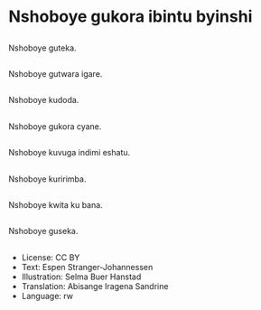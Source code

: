 # Nshoboye gukora ibintu byinshi

##
Nshoboye guteka.

##
Nshoboye gutwara igare.

##
Nshoboye kudoda.

##
Nshoboye gukora cyane.

##
Nshoboye kuvuga indimi eshatu.

##
Nshoboye kuririmba.

##
Nshoboye kwita ku bana.

##
Nshoboye guseka.

##
* License: CC BY
* Text: Espen Stranger-Johannessen
* Illustration: Selma Buer Hanstad
* Translation: Abisange Iragena Sandrine
* Language: rw
